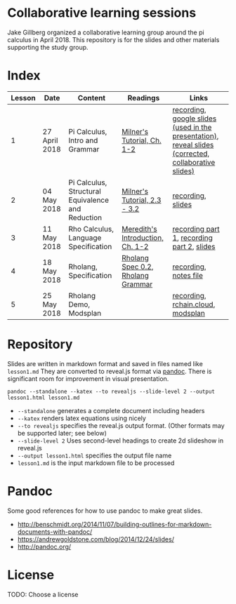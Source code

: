 # Collaborative learning sessions

Jake Gillberg organized a collaborative learning group around the pi calculus in April 2018. This repository is for the slides and other materials supporting the study group.

# Index

| Lesson | Date | Content | Readings | Links |
|---|---|---|---|---|
| 1 | 27 April 2018 | Pi Calculus, Intro and Grammar | [Milner's Tutorial, Ch. 1-2](https://pdfs.semanticscholar.org/5d25/0a3a14f68abb1ae0111d35b8220b4472b277.pdf) | [recording](https://www.youtube.com/watch?v=WO8rGA8AjD0&index=7&list=UU_ZTjtesw3tARDala42iFvA), [google slides (used in the presentation)](https://docs.google.com/presentation/d/1fCvPIcxLKx8igoMguqNJoO_k-7wuPdbwMskHZ8Dq-C0/edit?usp=sharing), [reveal slides (corrected, collaborative slides)](https://rchain-collaborative-learning.github.io/PiCalc-to-Rholang/lesson1.html)|
| 2 | 04 May 2018 | Pi Calculus, Structural Equivalence and Reduction | [Milner's Tutorial, 2.3 - 3.2](https://pdfs.semanticscholar.org/5d25/0a3a14f68abb1ae0111d35b8220b4472b277.pdf) | [recording](https://www.youtube.com/watch?v=4E96yDkJj6g&list=UU_ZTjtesw3tARDala42iFvA), [slides](https://rchain-collaborative-learning.github.io/PiCalc-to-Rholang/lesson2.html)
| 3 | 11 May 2018 | Rho Calculus, Language Specification | [Meredith's Introduction, Ch. 1-2](https://ac.els-cdn.com/S1571066105051893/1-s2.0-S1571066105051893-main.pdf?_tid=79929421-894d-474b-9f67-f42c88192ed2&acdnat=1526924064_963ef41f5be6181b43a365286f0226fc) | [recording part 1](https://www.youtube.com/watch?v=dV7_ZvJOnU0&list=UU_ZTjtesw3tARDala42iFvA), [recording part 2](https://www.youtube.com/watch?v=dV7_ZvJOnU0&list=UU_ZTjtesw3tARDala42iFvA), [slides](https://rchain-collaborative-learning.github.io/PiCalc-to-Rholang/lesson3.html)|
| 4 | 18 May 2018 | Rholang, Specification | [Rholang Spec 0.2](https://developer.rchain.coop/assets/rholang-spec-0.2.pdf), [Rholang Grammar](https://github.com/rchain/rchain/tree/cd6efc320d81c19b1cd3fde194607aa9d159ce21/rholang/src/main/bnfc) | [recording](https://www.youtube.com/watch?v=dV7_ZvJOnU0&list=UU_ZTjtesw3tARDala42iFvA), [notes file](https://rchain-collaborative-learning.github.io/PiCalc-to-Rholang/lesson4.txt)|
| 5 | 25 May 2018 | Rholang Demo, Modsplan |  | [recording](https://www.youtube.com/watch?v=dV7_ZvJOnU0&list=UU_ZTjtesw3tARDala42iFvA), [rchain.cloud](https://rchain.cloud/), [modsplan](https://github.com/davipo/modsplan-compiler)

# Repository
Slides are written in markdown format and saved in files named like `lesson1.md` They are converted to reveal.js format via [pandoc](https://pandoc.org). There is significant room for improvement in visual presentation.

`pandoc --standalone --katex --to revealjs --slide-level 2 --output lesson1.html lesson1.md`

* `--standalone` generates a complete document including headers
* `--katex` renders latex equations using nicely
* `--to revealjs` specifies the reveal.js output format. (Other formats may be supported later; see below)
* `--slide-level 2` Uses second-level headings to create 2d slideshow in reveal.js
* `--output lesson1.html` specifies the output file name
* `lesson1.md` is the input markdown file to be processed

# Pandoc
Some good references for how to use pandoc to make great slides.
* http://benschmidt.org/2014/11/07/building-outlines-for-markdown-documents-with-pandoc/
* https://andrewgoldstone.com/blog/2014/12/24/slides/
* http://pandoc.org/

# License
TODO: Choose a license
